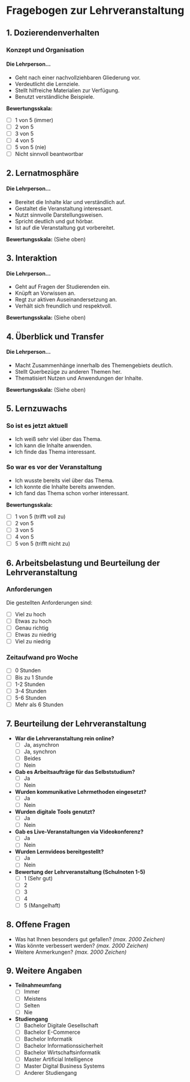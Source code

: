 # Fragebogen zur Lehrveranstaltung

## 1. Dozierendenverhalten
### Konzept und Organisation
#### Die Lehrperson...
- Geht nach einer nachvollziehbaren Gliederung vor.
- Verdeutlicht die Lernziele.
- Stellt hilfreiche Materialien zur Verfügung.
- Benutzt verständliche Beispiele.

**Bewertungsskala:**
- [ ] 1 von 5 (immer)
- [ ] 2 von 5
- [ ] 3 von 5
- [ ] 4 von 5
- [ ] 5 von 5 (nie)
- [ ] Nicht sinnvoll beantwortbar

## 2. Lernatmosphäre
#### Die Lehrperson...
- Bereitet die Inhalte klar und verständlich auf.
- Gestaltet die Veranstaltung interessant.
- Nutzt sinnvolle Darstellungsweisen.
- Spricht deutlich und gut hörbar.
- Ist auf die Veranstaltung gut vorbereitet.

**Bewertungsskala:**
(Siehe oben)

## 3. Interaktion
#### Die Lehrperson...
- Geht auf Fragen der Studierenden ein.
- Knüpft an Vorwissen an.
- Regt zur aktiven Auseinandersetzung an.
- Verhält sich freundlich und respektvoll.

**Bewertungsskala:**
(Siehe oben)

## 4. Überblick und Transfer
#### Die Lehrperson...
- Macht Zusammenhänge innerhalb des Themengebiets deutlich.
- Stellt Querbezüge zu anderen Themen her.
- Thematisiert Nutzen und Anwendungen der Inhalte.

**Bewertungsskala:**
(Siehe oben)

## 5. Lernzuwachs
### So ist es jetzt aktuell
- Ich weiß sehr viel über das Thema.
- Ich kann die Inhalte anwenden.
- Ich finde das Thema interessant.

### So war es vor der Veranstaltung
- Ich wusste bereits viel über das Thema.
- Ich konnte die Inhalte bereits anwenden.
- Ich fand das Thema schon vorher interessant.

**Bewertungsskala:**
- [ ] 1 von 5 (trifft voll zu)
- [ ] 2 von 5
- [ ] 3 von 5
- [ ] 4 von 5
- [ ] 5 von 5 (trifft nicht zu)

## 6. Arbeitsbelastung und Beurteilung der Lehrveranstaltung
### Anforderungen
Die gestellten Anforderungen sind:
- [ ] Viel zu hoch
- [ ] Etwas zu hoch
- [ ] Genau richtig
- [ ] Etwas zu niedrig
- [ ] Viel zu niedrig

### Zeitaufwand pro Woche
- [ ] 0 Stunden
- [ ] Bis zu 1 Stunde
- [ ] 1-2 Stunden
- [ ] 3-4 Stunden
- [ ] 5-6 Stunden
- [ ] Mehr als 6 Stunden

## 7. Beurteilung der Lehrveranstaltung
- **War die Lehrveranstaltung rein online?**
  - [ ] Ja, asynchron
  - [ ] Ja, synchron
  - [ ] Beides
  - [ ] Nein

- **Gab es Arbeitsaufträge für das Selbststudium?**
  - [ ] Ja
  - [ ] Nein

- **Wurden kommunikative Lehrmethoden eingesetzt?**
  - [ ] Ja
  - [ ] Nein

- **Wurden digitale Tools genutzt?**
  - [ ] Ja
  - [ ] Nein

- **Gab es Live-Veranstaltungen via Videokonferenz?**
  - [ ] Ja
  - [ ] Nein

- **Wurden Lernvideos bereitgestellt?**
  - [ ] Ja
  - [ ] Nein

- **Bewertung der Lehrveranstaltung (Schulnoten 1-5)**
  - [ ] 1 (Sehr gut)
  - [ ] 2
  - [ ] 3
  - [ ] 4
  - [ ] 5 (Mangelhaft)

## 8. Offene Fragen
- Was hat Ihnen besonders gut gefallen? *(max. 2000 Zeichen)*
- Was könnte verbessert werden? *(max. 2000 Zeichen)*
- Weitere Anmerkungen? *(max. 2000 Zeichen)*

## 9. Weitere Angaben
- **Teilnahmeumfang**
  - [ ] Immer
  - [ ] Meistens
  - [ ] Selten
  - [ ] Nie

- **Studiengang**
  - [ ] Bachelor Digitale Gesellschaft
  - [ ] Bachelor E-Commerce
  - [ ] Bachelor Informatik
  - [ ] Bachelor Informationssicherheit
  - [ ] Bachelor Wirtschaftsinformatik
  - [ ] Master Artificial Intelligence
  - [ ] Master Digital Business Systems
  - [ ] Anderer Studiengang
